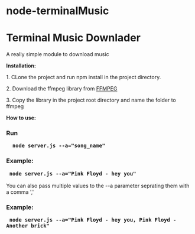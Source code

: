 # node-terminalMusic

<h1> Terminal Music Downlader </h1>

<p> A really simple module to download music <p>

<b>Installation:</b>

<p> 1. CLone the project and run npm install in the project directory. </p>

<p> 2. Download the ffmpeg library from <a href="https://www.ffmpeg.org/download.html">FFMPEG</a> </p>

<p> 3. Copy the library in the project root directory and name the folder to ffmpeg </p>

<b> How to use: </b>

 <h3> Run 
    
      node server.js --a="song_name"  
 </h3>
 
 <h3> Example: 
    
     node server.js --a="Pink Floyd - hey you"  
 </h3>
 
 <p> You can also pass multiple values to the --a parameter seprating them with a comma ',' </p>
 
 <h3> Example: 
   
     node server.js --a="Pink Floyd - hey you, Pink Floyd - Another brick"  
    
 </h3>
